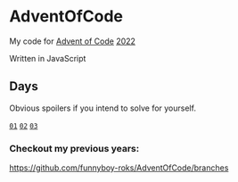 # AdventOfCode

My code for [Advent of Code](https://adventofcode.com/2022) [2022](https://en.wikipedia.org/wiki/2022 'lol')

Written in JavaScript

## Days

Obvious spoilers if you intend to solve for yourself.

[`01`](https://github.com/funnyboy-roks/AdventOfCode/blob/2022/src/day01.js)
[`02`](https://github.com/funnyboy-roks/AdventOfCode/blob/2022/src/day02.js)
[`03`](https://github.com/funnyboy-roks/AdventOfCode/blob/2022/src/day03.js)
<!-- [`04`](https://github.com/funnyboy-roks/AdventOfCode/blob/2022/src/day04.js) -->
<!-- [`05`](https://github.com/funnyboy-roks/AdventOfCode/blob/2022/src/day05.js)   -->
<!-- [`06`](https://github.com/funnyboy-roks/AdventOfCode/blob/2022/src/day06.js) -->
<!-- [`07`](https://github.com/funnyboy-roks/AdventOfCode/blob/2022/src/day07.js) -->
<!-- [`08`](https://github.com/funnyboy-roks/AdventOfCode/blob/2022/src/day08.js) -->
<!-- [`09`](https://github.com/funnyboy-roks/AdventOfCode/blob/2022/src/day09.js) -->
<!-- [`10`](https://github.com/funnyboy-roks/AdventOfCode/blob/2022/src/day10.js)   -->
<!-- [`11`](https://github.com/funnyboy-roks/AdventOfCode/blob/2022/src/day11.js) -->
<!-- [`12`](https://github.com/funnyboy-roks/AdventOfCode/blob/2022/src/day12.js) -->
<!-- [`13`](https://github.com/funnyboy-roks/AdventOfCode/blob/2022/src/day13.js) -->
<!-- [`14`](https://github.com/funnyboy-roks/AdventOfCode/blob/2022/src/day14.js) -->
<!-- [`15`](https://github.com/funnyboy-roks/AdventOfCode/blob/2022/src/day15.js)   -->
<!-- [`16`](https://github.com/funnyboy-roks/AdventOfCode/blob/2022/src/day16.js) -->
<!-- [`17`](https://github.com/funnyboy-roks/AdventOfCode/blob/2022/src/day17.js) -->
<!-- [`18`](https://github.com/funnyboy-roks/AdventOfCode/blob/2022/src/day18.js) -->
<!-- [`19`](https://github.com/funnyboy-roks/AdventOfCode/blob/2022/src/day19.js) -->
<!-- [`20`](https://github.com/funnyboy-roks/AdventOfCode/blob/2022/src/day10.js)   -->
<!-- [`21`](https://github.com/funnyboy-roks/AdventOfCode/blob/2022/src/day21.js) -->
<!-- [`22`](https://github.com/funnyboy-roks/AdventOfCode/blob/2022/src/day22.js) -->
<!-- [`23`](https://github.com/funnyboy-roks/AdventOfCode/blob/2022/src/day23.js) -->
<!-- [`24`](https://github.com/funnyboy-roks/AdventOfCode/blob/2022/src/day24.js) -->
<!-- [`25`](https://github.com/funnyboy-roks/AdventOfCode/blob/2022/src/day25.js) -->

### Checkout my previous years:  
https://github.com/funnyboy-roks/AdventOfCode/branches
